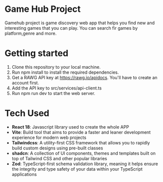 # Game Hub Project
Gamehub project is game discovery web app that helps you find new and interesting games that you can play. You can search fir games by platform,genre and more.
# Getting started
1. Clone this repository to your local machine.
2. Run npm install to install the required dependencies.
3. Get a RAWG API key at https://rawg.io/apidocs. You'll have to create an account first.
4. Add the API key to src/services/api-client.ts
5. Run npm run dev to start the web server.
# Tech Used
- **React 18**: Javascript library used to create the whole APP
- **Vite**: Build tool that aims to provide a faster and leaner development experience for modern web projects
- **Tailwindcss**: A utility-first CSS framework that allows you to rapidly build custom designs using pre-built classes
- **shadcn**: A collection of UI components, themes and templates built on top of Tailwind CSS and other popular libraries
- **Zod**: TypeScript-first schema validation library, meaning it helps ensure the integrity and type safety of your data within your TypeScript applications
